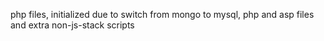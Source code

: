 php files, initialized due to switch from mongo to mysql, php and asp files and extra non-js-stack scripts
